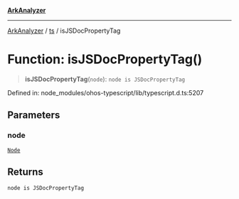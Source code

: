 [**ArkAnalyzer**](../../../../README.md)

***

[ArkAnalyzer](../../../../globals.md) / [ts](../README.md) / isJSDocPropertyTag

# Function: isJSDocPropertyTag()

> **isJSDocPropertyTag**(`node`): `node is JSDocPropertyTag`

Defined in: node\_modules/ohos-typescript/lib/typescript.d.ts:5207

## Parameters

### node

[`Node`](../interfaces/Node.md)

## Returns

`node is JSDocPropertyTag`
